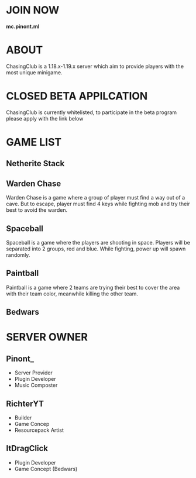 # **JOIN NOW**
**mc.pinont.ml**

# **ABOUT**
ChasingClub is a 1.18.x-1.19.x server which aim to provide players with the most unique minigame.

# **CLOSED BETA APPILCATION**
ChasingClub is currently whitelisted, to participate in the beta program please apply with the link below


# **GAME LIST**
## Netherite Stack

## Warden Chase
Warden Chase is a game where a group of player must find a way out of a cave. But to escape, player must find 4 keys while fighting mob and try their best to avoid the warden.

## Spaceball
Spaceball is a game where the players are shooting in space. Players will be separated into 2 groups, red and blue. While fighting, power up will spawn randomly. 

## Paintball
Paintball is a game where 2 teams are trying their best to cover the area with their team color, meanwhile killing the other team.
## Bedwars


# **SERVER OWNER**
## Pinont_
- Server Provider
- Plugin Developer
- Music Composter

## RichterYT
- Builder
- Game Concep
- Resourcepack Artist

## ItDragClick
- Plugin Developer
- Game Concept (Bedwars)
